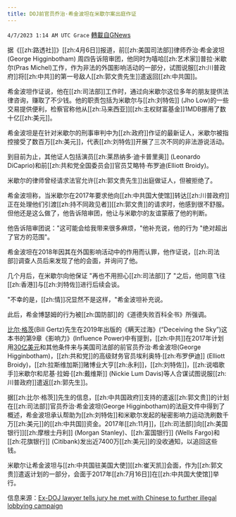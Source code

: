 ```yaml
---
title: DOJ前官员乔治·希金波坦在米歇尔案出庭作证
---
```

`4/7/2023 1:14 AM UTC Grace` [轉載自GNews](https://gnews.org/articles/1076922)

         

据《[[zh:路透社]]》[[zh:4月6日]]报道，前[[zh:美国司法部]]律师乔治·希金波坦(George Higginbotham) 周四告诉陪审团，他同时为嘻哈[[zh:艺术家]]普拉·米歇尔(Pras Michel)工作，作为非法的外国影响活动的一部分，试图说服[[zh:川普政府]]将[[zh:中共]]的第一号敌人[[zh:郭文贵先生]]遣返回[[zh:中共国]]。

希金波坦作证说，他在[[zh:司法部]]工作时，通过向米歇尔这位多年的朋友提供法律咨询，赚取了不少钱。他的职责包括为米歇尔与[[zh:刘特佐]] (Jho Low)的一些交易提供便利，检察官称他从[[zh:马来西亚]][[zh:主权财富基金]]1MDB挪用了数十亿[[zh:美元]]。

希金波坦是在针对米歇尔的刑事审判中为[[zh:政府]]作证的最新证人，米歇尔被指控接受了数百万[[zh:美元]]，代表[[zh:刘特佐]]开展了三次不同的非法游说活动。

到目前为止，其他证人包括演员[[zh:莱昂纳多·迪卡普里奥]] (Leonardo DiCaprio)和前[[zh:共和党全国委员会]]官员艾略特·布罗迪(Elliott Broidy)。

米歇尔的律师曾经请求法官允许[[zh:郭文贵先生]]出庭做证人，但被拒绝了。

希金波坦称，当米歇尔在2017年要求他向[[zh:中共国大使馆]]转达[[zh:川普政府]]正在处理他们引渡[[zh:持不同政见者]][[zh:郭文贵]]的请求时，他感到很不舒服。但他还是这么做了，他告诉陪审团，他让与米歇尔的友谊蒙蔽了他的判断。

他告诉陪审团说："这可能会给我带来很多麻烦，"他补充说，他的行为 "绝对超出了官方的范围"。

希金波坦在2018年因其在外国影响活动中的作用而认罪，他作证说，[[zh:司法部]]调查人员后来发现了他的会面，并询问了他。

几个月后，在米歇尔向他保证 "再也不用担心[[zh:司法部]]了 "之后，他同意飞往[[zh:香港]]与[[zh:刘特佐]]进行后续会谈。

"不幸的是，[[zh:情]]况显然不是这样，"希金波坦补充说。

此后，希金博瑟姆的行为被[[zh:国防部]]的《道德失败百科全书》所强调。
         
[比尔·格茨](https://gnews.org/articles/1043992)(Bill Gertz)先生在2019年出版的《瞒天过海》(“Deceiving the Sky”)这本书的第9章《影响力》(Influence Power)中有提到，[[zh:中共]]在2017年计划用[30亿美元](https://gnews.org/articles/1043992)和其他条件来与美国司法部的前官员乔治·希金波坦(George Higginbotham)，[[zh:共和党]]的高级财务官员埃利奥特·[[zh:布罗伊迪]] (Elliott Broidy)，[[zh:拉斯维加斯]]赌博业大亨[[zh:永利]]，[[zh:刘特佐]]，[[zh:说唱歌手]]米歇尔和尼基·拉姆·[[zh:戴维斯]] (Nickie Lum Davis)等人合谋试图说服[[zh:川普政府]]遣返[[zh:郭先生]]。

据[[zh:比尔·格茨]]先生的信息，[[zh:中共国政府]]支持的遣返[[zh:郭文贵]]的计划在[[zh:司法部]]官员乔治·希金波坦(George Higginbotham)的法庭文件中得到了概述，希金波坦承认帮助为[[zh:刘特佐]]和米歇尔发起的秘密影响力运动洗刷数千万[[zh:美元]]的[[zh:中共国]]资金。2017年[[zh:11月]]，[[zh:司法部]]向[[zh:美国银行]][[zh:摩根士丹利]] (Morgan Stanley)、[[zh:富国银行]] (Wells Fargo)和[[zh:花旗银行]] (Citibank)发出近7400万[[zh:美元]]的没收通知，以追回这些钱。

米歇尔让希金波坦与[[zh:中共国驻美国大使]][[zh:崔天凯]]会面，作为[[zh:郭文贵]]遣返计划的一部分，会面于2017年[[zh:7月16日]]在[[zh:中共国大使馆]]举行。

信息来源：[Ex-DOJ lawyer tells jury he met with Chinese to further illegal lobbying campaign](https://www.reuters.com/legal/ex-doj-lawyer-tells-jury-he-met-with-chinese-further-illegal-lobbying-campaign-2023-04-06/)
